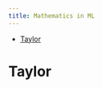 ```yaml
---
title: Mathematics in ML
---
```


<!-- TOC START min:1 max:3 link:true update:true -->
- [Taylor](#taylor)

<!-- TOC END -->



# Taylor
